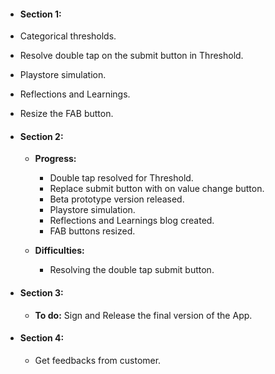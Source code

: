 * #### **Section 1:**
* Categorical thresholds.
* Resolve double tap on the submit button in Threshold.
* Playstore simulation.
* Reflections and Learnings.
* Resize the FAB button.

* #### **Section 2:**
  * **Progress:**
    * Double tap resolved for Threshold.
    * Replace submit button with on value change button.
    * Beta prototype version released.
    * Playstore simulation.
    * Reflections and Learnings blog created.
    * FAB buttons resized.


  * **Difficulties:**
    * Resolving the double tap submit button.

* #### **Section 3:**
  * **To do:**
     Sign and Release the final version of the App.

* #### **Section 4:**
  * Get feedbacks from customer.
